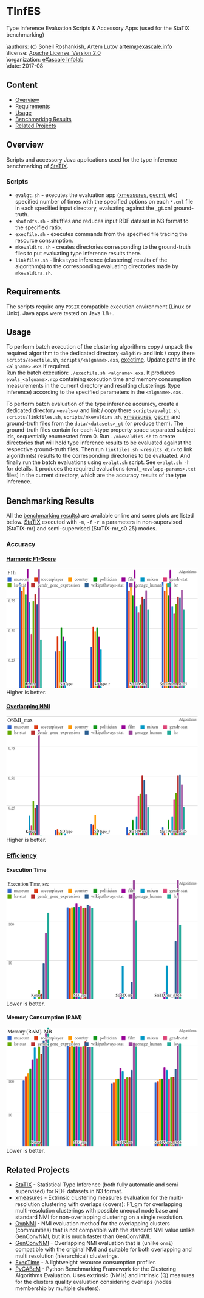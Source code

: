 # TInfES
Type Inference Evaluation Scripts &amp; Accessory Apps (used for the StaTIX benchmarking)

\authors: (c) Soheil Roshankish, Artem Lutov <artem@exascale.info>  
\license:  [Apache License, Version 2.0](https://www.apache.org/licenses/LICENSE-2.0)  
\organization: [eXascale Infolab](http://exascale.info/)  
\date: 2017-08

## Content
- [Overview](#overview)
- [Requirements](#requirements)
- [Usage](#usage)
- [Benchmarking Results](#benchmarking-results)
- [Related Projects](#related-projects)

## Overview

Scripts and accessory Java applications used for the type inference benchmarking of [StaTIX](https://github.com/eXascaleInfolab/StaTIX).

### Scripts

- `evalgt.sh`  - executes the evaluation app ([xmeasures](https://github.com/eXascaleInfolab/xmeasures), [gecmi]((https://github.com/eXascaleInfolab/GenConvNMI)), etc) specified number of times with the specified options on each `*.cnl` file in each specified input directory, evaluating against the <inpdir>_gt.cnl ground-truth.
- `shufrdfs.sh`  - shuffles and reduces input RDF dataset in N3 format to the specified ratio.
- `execfile.sh`  - executes commands from the specified file tracing the resource consumption.
- `mkevaldirs.sh`  - creates directories corresponding to the ground-truth files to put evaluating type inference results there.
- `linkfiles.sh`  - links type inference (clustering) results of the algorithm(s) to the corresponding evaluating directories made by `mkevaldirs.sh`.

## Requirements

The scripts require any `POSIX` compatible execution environment (Linux or Unix). Java apps were tested on Java 1.8+.

## Usage

To perform batch execution of the clustering algorithms copy / unpack the required algorithm to the dedicated directory `<algdir>` and link / copy there `scripts/execfile.sh`, `scripts/<algname>.exs`, [exectime](https://bitbucket.org/lumais/exectime/). Update paths in the `<algname>.exs` if required.  
Run the batch execution: `./execfile.sh <algname>.exs`. It produces `evals_<algname>.rcp` containing execution time and memory consumption measurements in the current directory and resulting clusterings (type inference) according to the specified parameters in the `<algname>.exs`.

To perform batch evaluation of the type inference accuracy, create a dedicated directory `<evals>/` and link / copy there `scripts/evalgt.sh`, `scripts/linkfiles.sh`, `scripts/mkevaldirs.sh`, [xmeasures](https://github.com/eXascaleInfolab/xmeasures), [gecmi](https://github.com/eXascaleInfolab/GenConvNMI) and ground-truth files from the `data/<datasets>_gt` (or produce them). The ground-truth files contain for each #type property space separated subject ids, sequentially enumerated from 0. Run `./mkevaldirs.sh` to create directories that will hold type inference results to be evaluated against the respective ground-truth files. Then run `linkfiles.sh <results_dir>` to link algorithm(s) results to the corresponding directories to be evaluated. And finally run the batch evaluations using `evalgt.sh` script. See `evalgt.sh -h` for details. It produces the required evaluations (`eval_<evalapp-params>.txt` files) in the current directory, which are the accuracy results of the type inference.

## Benchmarking Results

All the [benchmarking results](https://docs.google.com/spreadsheets/d/e/2PACX-1vShqU5Vs9GimVV5OXoZ50uFNwhGfySwNZGYFufKo-lyq5-FMDAZ77yYLcFbo_iOGa2kDe5a1bI6TCFj/pubhtml?gid=2147007814&single=true)) are available online and some plots are listed below. [StaTIX](https://github.com/eXascaleInfolab/StaTIX) executed with `-m`, `-f` `-r m` parameters in non-supervised (StaTIX-mr) and semi-supervised (StaTIX-mr_s0.25) modes.

### Accuracy
#### [Harmonic F1-Score](https://github.com/eXascaleInfolab/xmeasures)
![F1h](images/F1h_Algs.png)
Higher is better.
#### [Overlapping NMI](https://github.com/eXascaleInfolab/OvpNMI)
![ONMI_max](images/ONMI_max_Algs.png)
Higher is better.

### [Efficiency](https://bitbucket.org/lumais/exectime/)
#### Execution Time
![Execution Time](images/ETime_Algs.png)
Lower is better.
#### Memory Consumption (RAM)
![RAM](images/RAM_Algs.png)
Lower is better.

## Related Projects

- [StaTIX](https://github.com/eXascaleInfolab/StaTIX)  - Statistical Type Inference (both fully automatic and semi supervised) for RDF datasets in N3 format.
- [xmeasures](https://github.com/eXascaleInfolab/xmeasures)  - Extrinsic clustering measures evaluation for the multi-resolution clustering with overlaps (covers): F1_gm for overlapping multi-resolution clusterings with possible unequal node base and standard NMI for non-overlapping clustering on a single resolution.
- [OvpNMI](https://github.com/eXascaleInfolab/OvpNMI) - NMI evaluation method for the overlapping clusters (communities) that is not compatible with the standard NMI value unlike GenConvNMI, but it is much faster than GenConvNMI.
- [GenConvNMI](https://github.com/eXascaleInfolab/GenConvNMI) - Overlapping NMI evaluation that is (unlike `onmi`) compatible with the original NMI and suitable for both overlapping and multi resolution (hierarchical) clusterings.
- [ExecTime](https://bitbucket.org/lumais/exectime/)  - A lightweight resource consumption profiler.
- [PyCABeM](https://github.com/eXascaleInfolab/PyCABeM) - Python Benchmarking Framework for the Clustering Algorithms Evaluation. Uses extrinsic (NMIs) and intrinsic (Q) measures for the clusters quality evaluation considering overlaps (nodes membership by multiple clusters).
